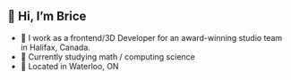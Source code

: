 ## 👋 Hi, I’m Brice

- 👀 I work as a frontend/3D Developer for an award-winning studio team in Halifax, Canada.
- 🌱 Currently studying math / computing science
- 💬 Located in Waterloo, ON

